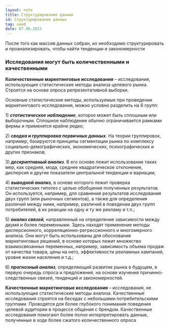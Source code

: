 ```yaml
---
layout: note
title: Структурирование данных
id: Структурирование данных
tag: seed
date: 07.06.2023
---
```



После того как массив данных собран, их необходимо структурировать и проанализировать, чтобы найти тенденции и закономерности

### Исследования могут быть количественными и качественными

**Количественные маркетинговые исследования** – исследования, использующие статистические методы анализа целевого рынка. Строятся на основе опроса репрезентативной выборки.

Основные статистические методы, используемые при проведении маркетингового исследования, можно условно разделить на 6 групп:

1) _**статистическое наблюдение**,_ которое может быть сплошным или выборочным. Сплошное наблюдение обычно ограничивается рамками фирмы и применятся крайне редко;

2) _**сводка и группировка первичных данных**._ На теории группировок, например, базируются принципы сегментации рынка по комплексу социально-демографических, экономических, психографических и других признаков;

3) _**дескриптивный анализ**._ В его основе лежит использование таких мер, как средняя, мода, среднее квадратическое отклонение, дисперсия и другие показатели центральной тенденции и вариации;

4) _**выводной анализ**,_ в основе которого лежит проверка статистических гипотез с целью обобщения полученных результатов. Он используется, например, для сравнения результатов исследования двух групп (или рыночных сегментов), а также для определения различий между ними, например, различий в поведении двух групп потребителей, в их реакции на одну и ту же рекламу и т.п.;

5) _**анализ связей**,_ направленный на определение зависимости между двумя и более переменными. Здесь находят применение методы дисперсионного, корреляционно-регрессионного и многомерного анализа. Они могут быть использованы для обоснования маркетинговых решений, в основе которых лежит множество взаимосвязанных переменных, например, зависимость объема продаж от качества товара, цены на него, эффективности рекламных кампаний, уровня жизни населения и т.д.;

6) _**прогнозный анализ**,_ определяющий развитие рынка в будущем, в первую очередь спроса и предложения, на основе изучения причинно-следственных связей, тенденций и закономерностей.


**Качественные маркетинговые исследования** – исследования, не использующие статистические методы анализа. Качественные исследования строятся на беседах с небольшими потребительскими группами. Проводятся для более глубокого понимания поведения целевой аудитории в процессе общения с брендом. Качественные исследования помогают более полно интерпретировать данные, полученные в ходе более сжатого количественного опроса
